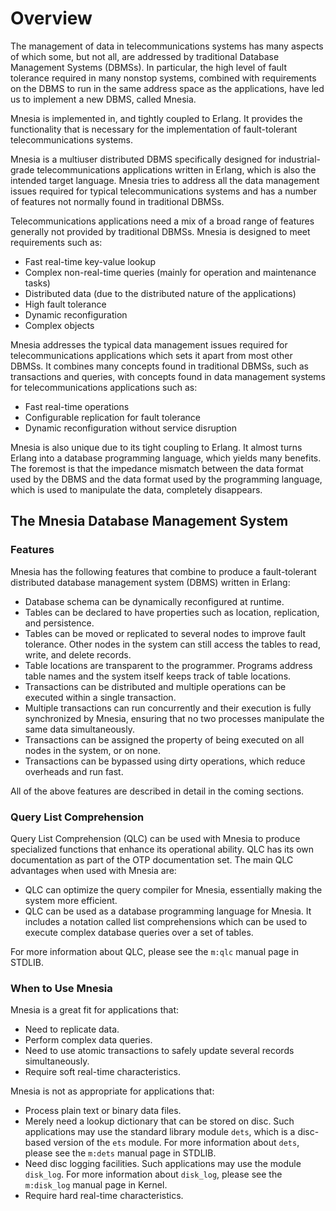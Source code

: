 <!--
%CopyrightBegin%

Copyright Ericsson AB 2023. All Rights Reserved.

Licensed under the Apache License, Version 2.0 (the "License");
you may not use this file except in compliance with the License.
You may obtain a copy of the License at

    http://www.apache.org/licenses/LICENSE-2.0

Unless required by applicable law or agreed to in writing, software
distributed under the License is distributed on an "AS IS" BASIS,
WITHOUT WARRANTIES OR CONDITIONS OF ANY KIND, either express or implied.
See the License for the specific language governing permissions and
limitations under the License.

%CopyrightEnd%
-->
# Overview

The management of data in telecommunications systems has many aspects of which
some, but not all, are addressed by traditional Database Management Systems
(DBMSs). In particular, the high level of fault tolerance required in many
nonstop systems, combined with requirements on the DBMS to run in the same
address space as the applications, have led us to implement a new DBMS, called
Mnesia.

Mnesia is implemented in, and tightly coupled to Erlang. It provides the
functionality that is necessary for the implementation of fault-tolerant
telecommunications systems.

Mnesia is a multiuser distributed DBMS specifically designed for
industrial-grade telecommunications applications written in Erlang, which is
also the intended target language. Mnesia tries to address all the data
management issues required for typical telecommunications systems and has a
number of features not normally found in traditional DBMSs.

Telecommunications applications need a mix of a broad range of features
generally not provided by traditional DBMSs. Mnesia is designed to meet
requirements such as:

- Fast real-time key-value lookup
- Complex non-real-time queries (mainly for operation and maintenance tasks)
- Distributed data (due to the distributed nature of the applications)
- High fault tolerance
- Dynamic reconfiguration
- Complex objects

Mnesia addresses the typical data management issues required for
telecommunications applications which sets it apart from most other DBMSs. It
combines many concepts found in traditional DBMSs, such as transactions and
queries, with concepts found in data management systems for telecommunications
applications such as:

- Fast real-time operations
- Configurable replication for fault tolerance
- Dynamic reconfiguration without service disruption

Mnesia is also unique due to its tight coupling to Erlang. It almost turns
Erlang into a database programming language, which yields many benefits. The
foremost is that the impedance mismatch between the data format used by the DBMS
and the data format used by the programming language, which is used to
manipulate the data, completely disappears.

## The Mnesia Database Management System

### Features

Mnesia has the following features that combine to produce a fault-tolerant
distributed database management system (DBMS) written in Erlang:

- Database schema can be dynamically reconfigured at runtime.
- Tables can be declared to have properties such as location, replication, and
  persistence.
- Tables can be moved or replicated to several nodes to improve fault tolerance.
  Other nodes in the system can still access the tables to read, write, and
  delete records.
- Table locations are transparent to the programmer. Programs address table
  names and the system itself keeps track of table locations.
- Transactions can be distributed and multiple operations can be executed within
  a single transaction.
- Multiple transactions can run concurrently and their execution is fully
  synchronized by Mnesia, ensuring that no two processes manipulate the same
  data simultaneously.
- Transactions can be assigned the property of being executed on all nodes in
  the system, or on none.
- Transactions can be bypassed using dirty operations, which reduce overheads
  and run fast.

All of the above features are described in detail in the coming sections.

### Query List Comprehension

Query List Comprehension (QLC) can be used with Mnesia to produce specialized
functions that enhance its operational ability. QLC has its own documentation as
part of the OTP documentation set. The main QLC advantages when used with Mnesia
are:

- QLC can optimize the query compiler for Mnesia, essentially making the system
  more efficient.
- QLC can be used as a database programming language for Mnesia. It includes a
  notation called list comprehensions which can be used to execute complex
  database queries over a set of tables.

For more information about QLC, please see the `m:qlc` manual page in STDLIB.

### When to Use Mnesia

Mnesia is a great fit for applications that:

- Need to replicate data.
- Perform complex data queries.
- Need to use atomic transactions to safely update several records
  simultaneously.
- Require soft real-time characteristics.

Mnesia is not as appropriate for applications that:

- Process plain text or binary data files.
- Merely need a lookup dictionary that can be stored on disc. Such applications
  may use the standard library module `dets`, which is a disc-based version of
  the `ets` module. For more information about `dets`, please see the `m:dets`
  manual page in STDLIB.
- Need disc logging facilities. Such applications may use the module `disk_log`.
  For more information about `disk_log`, please see the `m:disk_log` manual page
  in Kernel.
- Require hard real-time characteristics.
